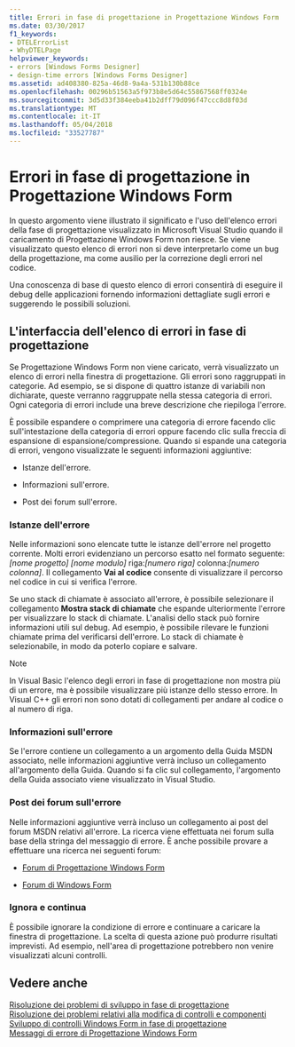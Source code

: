 ```yaml
---
title: Errori in fase di progettazione in Progettazione Windows Form
ms.date: 03/30/2017
f1_keywords:
- DTELErrorList
- WhyDTELPage
helpviewer_keywords:
- errors [Windows Forms Designer]
- design-time errors [Windows Forms Designer]
ms.assetid: ad408380-825a-46d8-9a4a-531b130b88ce
ms.openlocfilehash: 00296b51563a5f973b8e5d64c55867568ff0324e
ms.sourcegitcommit: 3d5d33f384eeba41b2dff79d096f47ccc8d8f03d
ms.translationtype: MT
ms.contentlocale: it-IT
ms.lasthandoff: 05/04/2018
ms.locfileid: "33527787"
---
```

# <a name="design-time-errors-in-the-windows-forms-designer"></a>Errori in fase di progettazione in Progettazione Windows Form
In questo argomento viene illustrato il significato e l'uso dell'elenco errori della fase di progettazione visualizzato in Microsoft Visual Studio quando il caricamento di Progettazione Windows Form non riesce. Se viene visualizzato questo elenco di errori non si deve interpretarlo come un bug della progettazione, ma come ausilio per la correzione degli errori nel codice.  
  
 Una conoscenza di base di questo elenco di errori consentirà di eseguire il debug delle applicazioni fornendo informazioni dettagliate sugli errori e suggerendo le possibili soluzioni.  
  
## <a name="the-design-time-error-list-interface"></a>L'interfaccia dell'elenco di errori in fase di progettazione  
 Se Progettazione Windows Form non viene caricato, verrà visualizzato un elenco di errori nella finestra di progettazione. Gli errori sono raggruppati in categorie. Ad esempio, se si dispone di quattro istanze di variabili non dichiarate, queste verranno raggruppate nella stessa categoria di errori. Ogni categoria di errori include una breve descrizione che riepiloga l'errore.  
  
 È possibile espandere o comprimere una categoria di errore facendo clic sull'intestazione della categoria di errori oppure facendo clic sulla freccia di espansione di espansione/compressione. Quando si espande una categoria di errori, vengono visualizzate le seguenti informazioni aggiuntive:  
  
-   Istanze dell'errore.  
  
-   Informazioni sull'errore.  
  
-   Post dei forum sull'errore.  
  
### <a name="instances-of-this-error"></a>Istanze dell'errore  
 Nelle informazioni sono elencate tutte le istanze dell'errore nel progetto corrente. Molti errori evidenziano un percorso esatto nel formato seguente: *[nome progetto]* *[nome modulo]* riga:*[numero riga]* colonna:*[numero colonna]*. Il collegamento **Vai al codice** consente di visualizzare il percorso nel codice in cui si verifica l'errore.  
  
 Se uno stack di chiamate è associato all'errore, è possibile selezionare il collegamento **Mostra stack di chiamate** che espande ulteriormente l'errore per visualizzare lo stack di chiamate. L'analisi dello stack può fornire informazioni utili sul debug. Ad esempio, è possibile rilevare le funzioni chiamate prima del verificarsi dell'errore. Lo stack di chiamate è selezionabile, in modo da poterlo copiare e salvare.  
  
> [!NOTE]
>  In Visual Basic l'elenco degli errori in fase di progettazione non mostra più di un errore, ma è possibile visualizzare più istanze dello stesso errore. In Visual C++ gli errori non sono dotati di collegamenti per andare al codice o al numero di riga.  
  
### <a name="help-with-this-error"></a>Informazioni sull'errore  
 Se l'errore contiene un collegamento a un argomento della Guida MSDN associato, nelle informazioni aggiuntive verrà incluso un collegamento all'argomento della Guida. Quando si fa clic sul collegamento, l'argomento della Guida associato viene visualizzato in Visual Studio.  
  
### <a name="forum-posts-about-this-error"></a>Post dei forum sull'errore  
 Nelle informazioni aggiuntive verrà incluso un collegamento ai post del forum MSDN relativi all'errore. La ricerca viene effettuata nei forum sulla base della stringa del messaggio di errore. È anche possibile provare a effettuare una ricerca nei seguenti forum:  
  
-   [Forum di Progettazione Windows Form](http://go.microsoft.com/fwlink/?LinkId=203524)  
  
-   [Forum di Windows Form](http://go.microsoft.com/fwlink/?LinkId=203523)  
  
### <a name="ignore-and-continue"></a>Ignora e continua  
 È possibile ignorare la condizione di errore e continuare a caricare la finestra di progettazione. La scelta di questa azione può produrre risultati imprevisti. Ad esempio, nell'area di progettazione potrebbero non venire visualizzati alcuni controlli.  
  
## <a name="see-also"></a>Vedere anche  
 [Risoluzione dei problemi di sviluppo in fase di progettazione](http://msdn.microsoft.com/library/e048d08e-fa7c-4be8-b238-4abaa199a0a6)  
 [Risoluzione dei problemi relativi alla modifica di controlli e componenti](../../../../docs/framework/winforms/controls/troubleshooting-control-and-component-authoring.md)  
 [Sviluppo di controlli Windows Form in fase di progettazione](../../../../docs/framework/winforms/controls/developing-windows-forms-controls-at-design-time.md)  
 [Messaggi di errore di Progettazione Windows Form](http://msdn.microsoft.com/library/cf610bf4-5fe4-471c-bce7-6a05ece07bd2)
